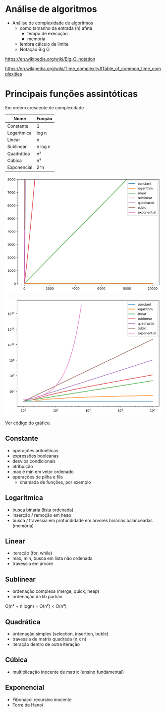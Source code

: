 # Análise de algoritmos

- Análise de complexidade de algoritmos
    - como tamanho da entrada (n) afeta
        - tempo de execução
        - memória
    - lembra cálculo de limite
    - Notação Big O
    
https://en.wikipedia.org/wiki/Big_O_notation

https://en.wikipedia.org/wiki/Time_complexity#Table_of_common_time_complexities
  
# Principais funções assintóticas

Em ordem crescente de complexidade

| Nome | Função |
| --- | --- |
| Constante | 1 |
| Logarítmica | log n |
| Linear | n |
| Sublinear | n log n |
| Quadrática | n² |
| Cúbica | n³ |
| Exponencial | 2^n |

![functions](analise_algoritmos/images/functions.png)

![functions](analise_algoritmos/images/functions_log.png)

Ver [código do gráfico](analise_algoritmos/funcoes_assintoticas.py).

## Constante

- operações aritméticas
- expressões booleanas
- desvios condicionais
- atribuição
- max e min em vetor ordenado
- operações de pilha e fila
    - chamada de funções, por exemplo
    
## Logarítmica

- busca binária (lista ordenada)
- inserção / remoção em heap
- busca / travessia em profundidade em árvores binárias balanceadas (memória)

## Linear

- iteração (for, while)
- max, min, busca em lista não ordenada
- travessia em árvore

## Sublinear

- ordenação complexa (merge, quick, heap)
- ordenação da lib padrão

O(n² + n logn) = O(n²) < O(n³)

## Quadrática

- ordenação simples (selection, insertion, buble)
- travessia de matrix quadrada (n x n)
- iteração dentro de outra iteração

## Cúbica

- multiplicação inocente de matrix (ensino fundamental)

## Exponencial

- Fibonacci recursivo inocente
- Torre de Hanoi